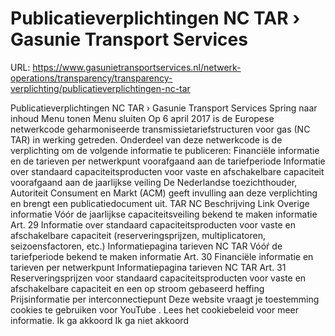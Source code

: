 # Publicatieverplichtingen NC TAR › Gasunie Transport Services

URL: https://www.gasunietransportservices.nl/netwerk-operations/transparency/transparency-verplichting/publicatieverplichtingen-nc-tar

Publicatieverplichtingen NC TAR › Gasunie Transport Services
Spring naar inhoud
Menu tonen
Menu sluiten
Op 6 april 2017 is de Europese netwerkcode geharmoniseerde transmissietariefstructuren voor
gas
(NC TAR) in werking getreden.
Onderdeel van deze netwerkcode is de verplichting om de volgende informatie te publiceren:
Financiële informatie en de tarieven per netwerkpunt voorafgaand aan de tariefperiode
Informatie over standaard capaciteitsproducten voor vaste en
afschakelbare capaciteit
voorafgaand aan de jaarlijkse veiling
De Nederlandse toezichthouder, Autoriteit Consument en Markt (ACM) geeft invulling aan deze verplichting en brengt een publicatiedocument uit.
TAR NC
Beschrijving
Link
Overige informatie
Vóór de jaarlijkse capaciteitsveiling bekend te maken informatie
Art. 29
Informatie over standaard capaciteitsproducten voor vaste en
afschakelbare capaciteit
(reserveringsprijzen, multiplicatoren, seizoensfactoren, etc.)
Informatiepagina tarieven NC TAR
Vóóŕ de tariefperiode bekend te maken informatie
Art. 30
Financiële informatie en tarieven per netwerkpunt
Informatiepagina tarieven NC TAR
Art. 31
Reserveringsprijzen voor standaard capaciteitsproducten voor vaste en
afschakelbare capaciteit
en een op stroom gebaseerd heffing
Prijsinformatie per interconnectiepunt
Deze website vraagt je toestemming cookies te gebruiken voor
YouTube
. Lees het
cookiebeleid
voor meer informatie.
Ik ga akkoord
Ik ga niet akkoord